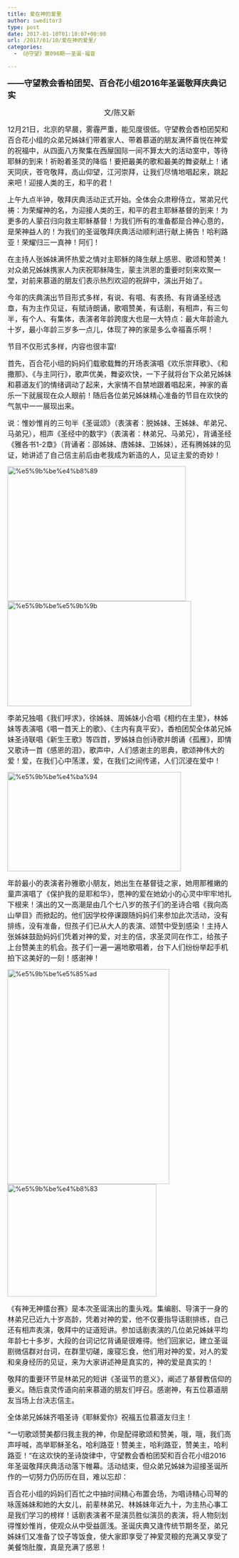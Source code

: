```yaml
---
title: 爱在神的爱里
author: sweditor3
type: post
date: 2017-01-10T01:10:07+00:00
url: /2017/01/10/爱在神的爱里/
categories:
  - 《@守望》第098期——圣诞·福音

---
```

**<span style="font-size: 14pt;">——守望教会香柏团契、百合花小组2016年圣诞敬拜庆典记实</span>**

<p style="text-align: center;">
  <span style="font-size: 12pt;">文/陈又新</span>
</p>

<span style="font-size: 12pt;">12月21日，北京的早晨，雾霾严重，能见度很低。守望教会香柏团契和百合花小组的众弟兄姊妹们带着家人、带着慕道的朋友满怀喜悦在神爱的祝福中，从四面八方聚集在西屋国际一间不算太大的活动室中，等待耶稣的到来！祈盼着圣灵的降临！要把最美的歌和最美的舞姿献上！诸天同庆，苍穹敬拜，高山仰望，江河崇拜，让我们尽情地唱起来，跳起来吧！迎接人类的王，和平的君！<br /> </span>
  
<span style="font-size: 12pt;">上午九点半钟，敬拜庆典活动正式开始。全体会众肃穆侍立，常弟兄代祷：为荣耀神的名，为迎接人类的王，和平的君主耶稣基督的到来！为更多的人蒙召归向救主耶稣基督！为我们所有的准备都是合神心意的，是荣神益人的！为我们的圣诞敬拜庆典活动顺利进行献上祷告！哈利路亚！荣耀归三一真神！阿们！</span>
  
<span style="font-size: 12pt;">在主持人张姊妹满怀热爱之情对主耶稣的降生献上感恩、歌颂和赞美！对众弟兄姊妹携家人为庆祝耶稣降生，蒙主洪恩的重要时刻来欢聚一堂，对前来慕道的朋友们表示热烈欢迎的祝辞中，演出开始了。<br /> </span>
  
<span style="font-size: 12pt;">今年的庆典演出节目形式多样，有说、有唱、有表扬、有背诵圣经选章，有为主作见证，有赋诗朗诵，歌唱赞美，有话剧，有相声，有三句半，有个人、有集体，表演者年龄跨度大也是一大特点：最大年龄逾九十岁，最小年龄三岁多一点儿，体现了神的家是多么幸福喜乐啊！<br /> </span>
  
<span style="font-size: 12pt;">节目不仅形式多样，内容也很丰富!<br /> </span>
  
<span style="font-size: 12pt;">首先，百合花小组的妈妈们载歌载舞的开场表演唱《欢乐崇拜歌》、《和撒那》、《与主同行》，歌声优美，舞姿欢快，一下子就将台下众弟兄姊妹和慕道友们的情绪调动了起来，大家情不自禁地跟着唱起来，神家的喜乐一下就展现在众人眼前！随后各位弟兄姊妹精心准备的节目在欢快的气氛中一一展现出来。<br /> </span>
  
<span style="font-size: 12pt;">说：惟妙惟肖的三句半《圣诞颂》（表演者：脱姊妹、王姊妹、牟弟兄、马弟兄），相声《圣经中的数字》（表演者：林弟兄、马弟兄），背诵圣经《雅各书1-2章》（背诵者：邵姊妹、唐姊妹、卫姊妹），还有腾姊妹的见证，她讲述了自己信主前后由老我成为新造的人，见证主爱的奇妙！</span>

<img class="aligncenter wp-image-14861" src="http://t5.shwchurch.org/wp-content/uploads/2017/01/图三-1.jpg" alt="%e5%9b%be%e4%b8%89" width="401" height="303" /><img class="aligncenter wp-image-14862" src="http://t5.shwchurch.org/wp-content/uploads/2017/01/图四.jpg" alt="%e5%9b%be%e5%9b%9b" width="413" height="236" />

<span style="font-size: 12pt;">李弟兄独唱《我们呼求》，徐姊妹、周姊妹小合唱《相约在主里》，林姊妹等表演唱《唱一首天上的歌》、《主内有真平安》，香柏团契全体弟兄姊妹圣诗联唱《新生王歌》等四首，罗姊妹自创诗歌并朗诵《孤雁》，即情又歌诗一首《感恩的泪》，歌声中，人们感谢主的恩典，歌颂神伟大的爱！爱，在我们心中荡漾，爱，在我们之间传递，人们沉浸在爱中！</span>

<img class="aligncenter wp-image-14863" src="http://t5.shwchurch.org/wp-content/uploads/2017/01/图五.jpg" alt="%e5%9b%be%e4%ba%94" width="390" height="223" />

<span style="font-size: 12pt;">年龄最小的表演者孙雅歌小朋友，她出生在基督徒之家，她用那稚嫩的童声演唱了《保护我的是耶和华》，愿神的爱在她幼小的心灵中牢牢地扎下根来！演出的又一高潮是由几个七八岁的孩子们的圣诗合唱《我向高山举目》而掀起的。他们因学校停课跟随妈妈们来参加此次活动，没有排练，没有准备，但孩子们已从大人的表演、颂赞中受到感染！主持人张姊妹鼓励妈妈们凭着对神的爱，对主的信，求圣灵同在作工，给孩子上台赞美主的机会。孩子们一遍一遍地歌唱着，台下人们纷纷举起手机拍下这美好的一刻！感谢神！</span>

<img class="aligncenter wp-image-14864" src="http://t5.shwchurch.org/wp-content/uploads/2017/01/图六.jpg" alt="%e5%9b%be%e5%85%ad" width="364" height="483" /><img class="aligncenter wp-image-14865" src="http://t5.shwchurch.org/wp-content/uploads/2017/01/图七-.jpg" alt="%e5%9b%be%e4%b8%83" width="335" height="253" />

<span style="font-size: 12pt;">《有神无神擂台赛》是本次圣诞演出的重头戏。集编剧、导演于一身的林弟兄已近九十岁高龄，凭着对神的爱，他不仅要指导话剧排练，自己还有相声表演，敬拜中的证道短讲。参加话剧表演的几位弟兄姊妹平均年龄七十多岁，大段的台词记忆背诵是很难得。他们回家记，建立圣诞剧微信群对台词，在群里切磋，废寝忘食，他们用对神的爱，对人的爱和亲身经历的见证，来为大家讲述神是真实的，神的爱是真实的！<br /> </span>
  
<span style="font-size: 12pt;">敬拜的重要环节是林弟兄的短讲《圣诞节的意义》，阐述了基督教信仰的要义。随后袁灵传道向前来慕道的朋友们呼召。感谢神，有五位慕道朋友当场上台决志信主。<br /> </span>
  
<span style="font-size: 12pt;">全体弟兄姊妹齐唱圣诗《耶稣爱你》祝福五位慕道友归主！<br /> </span>
  
<span style="font-size: 12pt;">“一切歌颂赞美都归我主我的神，你是配得歌颂和赞美，哦，哦，我们高声呼喊，高举耶稣圣名，哈利路亚！赞美主，哈利路亚，赞美主，哈利路亚！”在这欢快的圣诗旋律中，守望教会香柏团契和百合花小组2016年圣诞敬拜庆典活动落下帷幕。活动结束，但众弟兄姊妹为迎接圣诞所作的一切努力仍历历在目，难以忘却：<br /> </span>
  
<span style="font-size: 12pt;">百合花小组的妈妈们百忙之中抽时间精心布置会场，为唱诗精心司琴的咏莲姊妹和她的大女儿，前辈林弟兄、林姊妹年近九十，为主热心事工是我们学习的榜样！话剧表演者不是演员胜似演员的表演，将人物刻划得惟妙惟肖，使观众从中受益匪浅。圣诞庆典又逢传统节期冬至，弟兄姊妹们又准备了饺子等饭食，使大家即享受了神爱灵粮的充满又享受了美餐饱肚腹，真是充满了感恩！</span>

&nbsp;